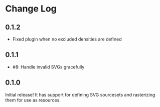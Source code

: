 Change Log
==========

0.1.2
-----

- Fixed plugin when no excluded densities are defined

0.1.1
-----

- #8: Handle invalid SVGs gracefully

0.1.0
-----

Initial release! It has support for defining SVG sourcesets and rasterizing them for use as resources.

